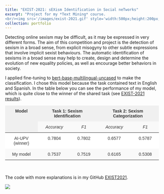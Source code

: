 ```yaml
---
title: "EXIST-2021: sEXism Identification in Social neTworks"
excerpt: "Project for my *Text Mining* course. 
<br/><img src='/images/exist-2021.gif' style='width:500px;height:200px;' class='center'>"
collection: portfolio
---
```

Detecting online sexism may be difficult, as it may be expressed in very different forms. The aim of this competition and 
project is the detection of sexism in a broad sense, from explicit misogyny to other subtle expressions that involve implicit 
sexist behaviours. The automatic identification of sexisms in a broad sense may help to create, design and determine the evolution 
of new equality policies, as well as encourage better behaviors in society.

I applied fine-tuning to [bert-base-multilingual-uncased](https://huggingface.co/bert-base-multilingual-uncased) to make the classification.
I chose this model because the task contained text in English and Spanish. In the table below you can see the performance of my model, which is quite close to the winner of the shared task (see [EXIST-2021 results](http://nlp.uned.es/exist2021/#results)).

<style type="text/css">
.tg  {border:none;border-collapse:collapse;border-color:#ccc;border-spacing:0;margin:0px auto;}
.tg td{background-color:#fff;border-color:#ccc;border-style:solid;border-width:0px;color:#333;
  font-family:Arial, sans-serif;font-size:14px;overflow:hidden;padding:10px 5px;word-break:normal;}
.tg th{background-color:#f0f0f0;border-color:#ccc;border-style:solid;border-width:0px;color:#333;
  font-family:Arial, sans-serif;font-size:14px;font-weight:normal;overflow:hidden;padding:10px 5px;word-break:normal;}
.tg .tg-c3ow{border-color:inherit;text-align:center;vertical-align:top}
.tg .tg-mxj2{background-color:#f9f9f9;border-color:inherit;font-style:italic;text-align:center;vertical-align:top}
.tg .tg-yynm{background-color:#f0f0f0;border-color:#000000;color:#333333;font-weight:bold;text-align:center;vertical-align:top}
.tg .tg-7btt{border-color:inherit;font-weight:bold;text-align:center;vertical-align:top}
.tg .tg-abip{background-color:#f9f9f9;border-color:inherit;text-align:center;vertical-align:top}
</style>
<table class="tg">
<thead>
  <tr>
    <th class="tg-yynm" rowspan="2">Model</th>
    <th class="tg-7btt" colspan="2">Task 1: Sexism Identification</th>
    <th class="tg-7btt" colspan="2">Task 2: Sexism Categorization</th>
  </tr>
  <tr>
    <th class="tg-mxj2">Accuracy</th>
    <th class="tg-mxj2">F1</th>
    <th class="tg-mxj2">Accuracy</th>
    <th class="tg-mxj2">F1</th>
  </tr>
</thead>
<tbody>
  <tr>
    <td class="tg-c3ow">AI-UPV (winner)</td>
    <td class="tg-c3ow">0.7804</td>
    <td class="tg-c3ow">0.7802</td>
    <td class="tg-c3ow">0.6577</td>
    <td class="tg-c3ow">0.5787</td>
  </tr>
  <tr>
    <td class="tg-abip">My model</td>
    <td class="tg-abip">0.7537</td>
    <td class="tg-abip">0.7519</td>
    <td class="tg-abip">0.6165</td>
    <td class="tg-abip">0.5308</td>
  </tr>
</tbody>
</table>
<br><br>

The code with more explanations is in my GitHub [EXIST2021](https://github.com/davidguzmanr/EXIST2021).

<img src='/images/exist-2021.gif' class='center'>